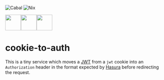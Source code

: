 ![Cabal](https://github.com/pnotequalnp/cookie-to-auth/workflows/Cabal/badge.svg)
![Nix](https://github.com/pnotequalnp/cookie-to-auth/workflows/Nix/badge.svg)

<div style="display: flex;">
  <img src="https://nixos.wiki/images/thumb/2/20/Home-nixos-logo.png/207px-Home-nixos-logo.png" height="50px"/>
  <img src="http://jwt.io/img/logo-asset.svg" height="50px"/>
  <img src="https://graphql-engine-cdn.hasura.io/img/hasura_logo_horizontal_white.svg" height="50px"/>
</div>

# cookie-to-auth
This is a tiny service which moves a [JWT](https://jwt.io/) from a `jwt`
cookie into an `Authorization` header in the format expected by
[Hasura](https://hasura.io/) before redirecting the request.

